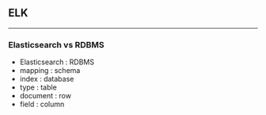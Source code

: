## ELK
---
### Elasticsearch vs RDBMS
* Elasticsearch : RDBMS
* mapping : schema
* index : database
* type : table
* document : row
* field : column